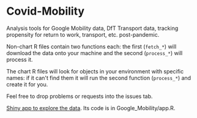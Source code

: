 # Covid-Mobility
Analysis tools for Google Mobility data, DfT Transport data, tracking propensity for return to work, transport, etc. post-pandemic.

Non-chart R files contain two functions each: the first (`fetch_*`) will download the data onto your machine and the second (`process_*`) will process it.

The chart R files will look for objects in your environment with specific names: if it can't find them it will run the second function (`process_*`) and create it for you.

Feel free to drop problems or requests into the issues tab.

[Shiny app to explore the data](https://christianspence.shinyapps.io/Google_Mobility/). Its code is in Google_Mobility/app.R.

